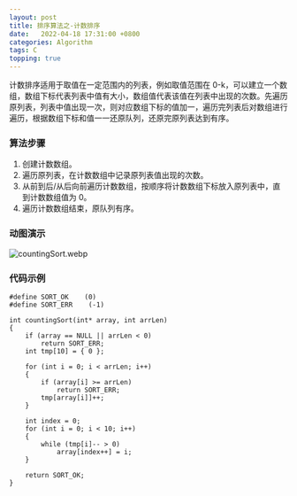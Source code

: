 ```yaml
---
layout: post
title: 排序算法之-计数排序 
date:   2022-04-18 17:31:00 +0800
categories: Algorithm
tags: C
topping: true
---
```


计数排序适用于取值在一定范围内的列表，例如取值范围在 0-k，可以建立一个数组，数组下标代表列表中值有大小，数组值代表该值在列表中出现的次数。先遍历原列表，列表中值出现一次，则对应数组下标的值加一，遍历完列表后对数组进行遍历，根据数组下标和值一一还原队列，还原完原列表达到有序。  

### 算法步骤

1. 创建计数数组。  
2. 遍历原列表，在计数数组中记录原列表值出现的次数。  
3. 从前到后/从后向前遍历计数数组，按顺序将计数数组下标放入原列表中，直到计数数组值为 0。  
4. 遍历计数数组结束，原队列有序。  

### 动图演示

![countingSort.webp]({{site.baseurl}}/styles/images/algorithm/countingSort.webp)  


### 代码示例

```
#define SORT_OK    (0)
#define SORT_ERR    (-1)

int countingSort(int* array, int arrLen)
{
    if (array == NULL || arrLen < 0)
        return SORT_ERR;
    int tmp[10] = { 0 };

    for (int i = 0; i < arrLen; i++)
    {
        if (array[i] >= arrLen)
            return SORT_ERR;
        tmp[array[i]]++;
    }

    int index = 0;
    for (int i = 0; i < 10; i++)
    {
        while (tmp[i]-- > 0)
            array[index++] = i;
    }

    return SORT_OK;
}

```
